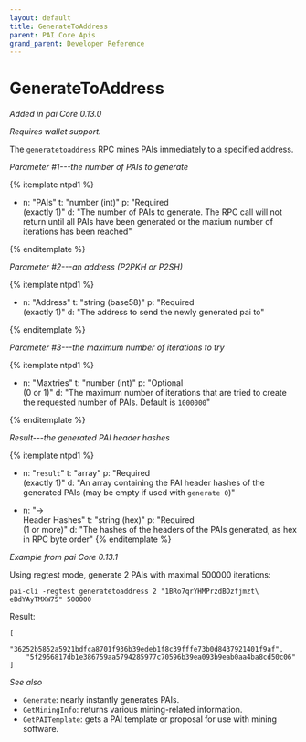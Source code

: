 ```yaml
---
layout: default
title: GenerateToAddress
parent: PAI Core Apis
grand_parent: Developer Reference
---
```


GenerateToAddress
========================

*Added in pai Core 0.13.0*

*Requires wallet support.*

The `generatetoaddress` RPC mines PAIs immediately to a specified address.

*Parameter #1---the number of PAIs to generate*

{% itemplate ntpd1 %}
- n: "PAIs"
  t: "number (int)"
  p: "Required<br>(exactly 1)"
  d: "The number of PAIs to generate.  The RPC call will not return until all PAIs have been generated or the maxium number of iterations has been reached"
  
{% enditemplate %}

*Parameter #2---an address (P2PKH or P2SH)*

{% itemplate ntpd1 %}
- n: "Address"
  t: "string (base58)"
  p: "Required<br>(exactly 1)"
  d: "The address to send the newly generated pai to"
  
{% enditemplate %}

*Parameter #3---the maximum number of iterations to try*

{% itemplate ntpd1 %}
- n: "Maxtries"
  t: "number (int)"
  p: "Optional<br>(0 or 1)"
  d: "The maximum number of iterations that are tried to create the requested number of PAIs.  Default is `1000000`"

{% enditemplate %}

*Result---the generated PAI header hashes*

{% itemplate ntpd1 %}
- n: "`result`"
  t: "array"
  p: "Required<br>(exactly 1)"
  d: "An array containing the PAI header hashes of the generated PAIs (may be empty if used with `generate 0`)"

- n: "→<br>Header Hashes"
  t: "string (hex)"
  p: "Required<br>(1 or more)"
  d: "The hashes of the headers of the PAIs generated, as hex in RPC byte order"
{% enditemplate %}

*Example from pai Core 0.13.1*

Using regtest mode, generate 2 PAIs with maximal 500000 iterations:

```
pai-cli -regtest generatetoaddress 2 "1BRo7qrYHMPrzdBDzfjmzt\
eBdYAyTMXW75" 500000
```

Result:

```
[
    "36252b5852a5921bdfca8701f936b39edeb1f8c39fffe73b0d8437921401f9af",
    "5f2956817db1e386759aa5794285977c70596b39ea093b9eab0aa4ba8cd50c06"
]
```

*See also*

* `Generate`:  nearly instantly generates PAIs.
* `GetMiningInfo`: returns various mining-related information.
* `GetPAITemplate`:  gets a PAI template or proposal for use with mining software.

